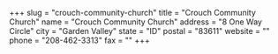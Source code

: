 +++
slug = "crouch-community-church"
title = "Crouch Community Church"
name = "Crouch Community Church"
address = "8 One Way Circle"
city = "Garden Valley"
state = "ID"
postal = "83611"
website = ""
phone = "208-462-3313"
fax = ""
+++

